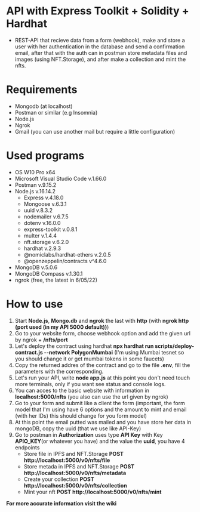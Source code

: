 # API with Express Toolkit + Solidity + Hardhat

- REST-API that recieve data from a form (webhook), make and store a user with her authentication in the database and send a confirmation email, after that with the auth can in postman store metadata files and images (using NFT.Storage), and after make a collection and mint the nfts.

# Requirements

- Mongodb (at localhost)
- Postman or similar (e.g Insomnia)
- Node.js
- Ngrok
- Gmail (you can use another mail but require a little configuration)

# Used programs

- OS W10 Pro x64
- Microsoft Visual Studio Code v.1.66.0
- Postman v.9.15.2
- Node.js v.16.14.2
  - Express v.4.18.0
  - Mongoose v.6.3.1
  - uuid v.8.3.2
  - nodemailer v.6.7.5
  - dotenv v.16.0.0
  - express-toolkit v.0.8.1
  - multer v.1.4.4
  - nft.storage v.6.2.0
  - hardhat v.2.9.3
  - @nomiclabs/hardhat-ethers v.2.0.5
  - @openzeppelin/contracts v^4.6.0
- MongoDB v.5.0.6
- MongoDB Compass v.1.30.1
- ngrok (free, the latest in 6/05/22)

# How to use

1. Start **Node.js**, **Mongo.db** and **ngrok** the last with **http** (with **ngrok http (port used (in my API 5000 default))**)
2. Go to your website form, choose webhook option and add the given url by ngrok + **/nfts/port**
3. Let's deploy the contract using hardhat **npx hardhat run scripts/deploy-contract.js --network PolygonMumbai** (I'm using Mumbai tesnet so you should change it or get mumbai tokens in some faucets)
4. Copy the returned addres of the contract and go to the file **.env**, fill the parameters with the corresponding.
5. Let's run your API, write **node app.js** at this point you don't need touch more terminals, only if you want see status and console logs.
6. You can acces to the basic website with information in **localhost:5000/nfts** (you also can use the url given by ngrok)
7. Go to your form and submit like a client the form (important, the form model that I'm using have 6 options and the amount to mint and email (with her IDs) this should change for you form model)
8. At this point the email putted was mailed and you have store her data in mongoDB, copy the uuid (that we use like API-Key)
9. Go to postman in **Authorization** uses type **API Key** with Key **APIO_KEY**(or whatever you have) and the value the **uuid**, you have 4 endpoints
   - Store file in IPFS and NFT.Storage **POST http://localhost:5000/v0/nfts/file**
   - Store metada in IPFS and NFT.Storage **POST http://localhost:5000/v0/nfts/metadata**
   - Create your collection **POST http://localhost:5000/v0/nfts/collection**
   - Mint your nft **POST http://localhost:5000/v0/nfts/mint**

**For more accurate information visit the wiki**
